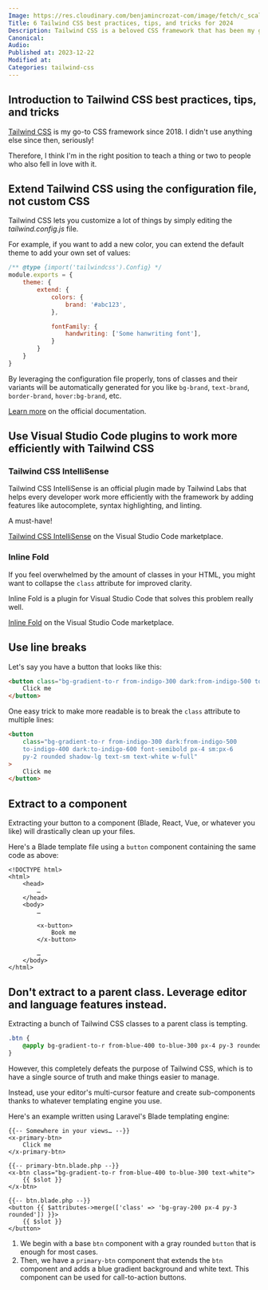 ```yaml
---
Image: https://res.cloudinary.com/benjamincrozat-com/image/fetch/c_scale,f_webp,q_auto,w_1200/https://github.com/benjamincrozat/content/assets/3613731/c8acd112-e05e-4d07-8f66-71a5a5d8f078
Title: 6 Tailwind CSS best practices, tips, and tricks for 2024
Description: Tailwind CSS is a beloved CSS framework that has been my go-to since 2018. Let me share my knowledge and insights coming from years of experience.
Canonical:
Audio:
Published at: 2023-12-22
Modified at:
Categories: tailwind-css
---
```


## Introduction to Tailwind CSS best practices, tips, and tricks

[Tailwind CSS](/tailwind-css) is my go-to CSS framework since 2018. I didn't use anything else since then, seriously!

Therefore, I think I'm in the right position to teach a thing or two to people who also fell in love with it.

## Extend Tailwind CSS using the configuration file, not custom CSS

Tailwind CSS lets you customize a lot of things by simply editing the *tailwind.config.js* file.

For example, if you want to add a new color, you can extend the default theme to add your own set of values:

```js
/** @type {import('tailwindcss').Config} */
module.exports = {
    theme: {
        extend: {
            colors: {
                brand: '#abc123',
            },

            fontFamily: {
                handwriting: ['Some hanwriting font'],
            }
        }
    }
}
```

By leveraging the configuration file properly, tons of classes and their variants will be automatically generated for you like `bg-brand`, `text-brand`, `border-brand`, `hover:bg-brand`, etc.

[Learn more](https://tailwindcss.com/docs/theme) on the official documentation.

## Use Visual Studio Code plugins to work more efficiently with Tailwind CSS

### Tailwind CSS IntelliSense

Tailwind CSS IntelliSense is an official plugin made by Tailwind Labs that helps every developer work more efficiently with the framework by adding features like autocomplete, syntax highlighting, and linting.

A must-have!

[Tailwind CSS IntelliSense](https://marketplace.visualstudio.com/items?itemName=bradlc.vscode-tailwindcss) on the Visual Studio Code marketplace.

### Inline Fold

If you feel overwhelmed by the amount of classes in your HTML, you might want to collapse the `class` attribute for improved clarity.

Inline Fold is a plugin for Visual Studio Code that solves this problem really well.

[Inline Fold](https://marketplace.visualstudio.com/items?itemName=moalamri.inline-fold) on the Visual Studio Code marketplace.

## Use line breaks

Let's say you have a button that looks like this:

```html
<button class="bg-gradient-to-r from-indigo-300 dark:from-indigo-500 to-indigo-400 dark:to-indigo-600 font-semibold px-4 sm:px-6 py-2 rounded shadow-lg text-sm text-white w-full">
    Click me
</button>
```

One easy trick to make more readable is to break the `class` attribute to multiple lines:

```html
<button
	class="bg-gradient-to-r from-indigo-300 dark:from-indigo-500
    to-indigo-400 dark:to-indigo-600 font-semibold px-4 sm:px-6
    py-2 rounded shadow-lg text-sm text-white w-full"
>
    Click me
</button>
```

## Extract to a component

Extracting your button to a component (Blade, React, Vue, or whatever you like) will drastically clean up your files.

Here's a Blade template file using a `button` component containing the same code as above:

```blade
<!DOCTYPE html>
<html>
	<head>
		…
	</head>
	<body>
		…
		
		<x-button>
			Book me
		</x-button>
		
		…
	</body>
</html>
```

## Don't extract to a parent class. Leverage editor and language features instead.

Extracting a bunch of Tailwind CSS classes to a parent class is tempting.

```css
.btn {
    @apply bg-gradient-to-r from-blue-400 to-blue-300 px-4 py-3 rounded
}
```

However, this completely defeats the purpose of Tailwind CSS, which is to have a single source of truth and make things easier to manage.

Instead, use your editor's multi-cursor feature and create sub-components thanks to whatever templating engine you use.

Here's an example written using Laravel's Blade templating engine:

```blade
{{-- Somewhere in your views… --}}
<x-primary-btn>
    Click me
</x-primary-btn>

{{-- primary-btn.blade.php --}}
<x-btn class="bg-gradient-to-r from-blue-400 to-blue-300 text-white">
    {{ $slot }}
</x-btn>

{{-- btn.blade.php --}}
<button {{ $attributes->merge(['class' => 'bg-gray-200 px-4 py-3 rounded']) }}>
    {{ $slot }}
</button>
```

1. We begin with a base `btn` component with a gray rounded `button` that is enough for most cases.
2. Then, we have a `primary-btn` component that extends the `btn` component and adds a blue gradient background and white text. This component can be used for call-to-action buttons.
